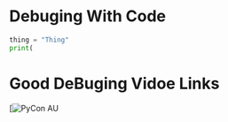 # Debuging With Code

```py
thing = "Thing"
print(
```

# Good DeBuging Vidoe Links

[![PyCon AU](https://youtu.be/HHrVBKZLolg)
